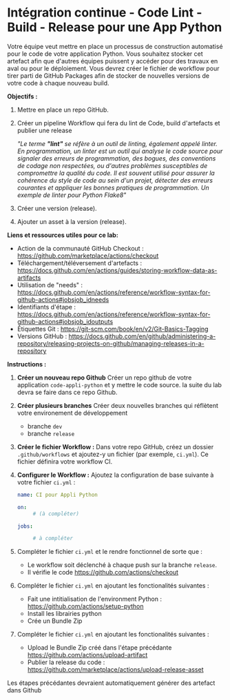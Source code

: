 # Intégration continue - Code Lint - Build - Release pour une App Python 

Votre équipe veut mettre en place un processus de construction automatisé pour le code de votre application Python. Vous souhaitez stocker cet artefact afin que d'autres équipes puissent y accéder pour des travaux en aval ou pour le déploiement. Vous devrez créer le fichier de workflow pour tirer parti de GitHub Packages afin de stocker de nouvelles versions de votre code à chaque nouveau build.

**Objectifs :**

1. Mettre en place un repo GitHub.
2. Créer un pipeline Workflow qui fera du lint de Code, build d'artefacts et publier une release
   
   _"Le terme **"lint"** se réfère à un outil de linting, également appelé linter. En programmation, un linter est un outil qui analyse le code source pour signaler des erreurs de programmation, des bogues, des conventions de codage non respectées, ou d'autres problèmes susceptibles de compromettre la qualité du code. Il est souvent utilisé pour assurer la cohérence du style de code au sein d'un projet, détecter des erreurs courantes et appliquer les bonnes pratiques de programmation. Un exemple de linter pour Python Flake8"_
3. Créer une version (release).
4. Ajouter un asset à la version (release).

**Liens et ressources utiles pour ce lab:**
- Action de la communauté GitHub Checkout : https://github.com/marketplace/actions/checkout
- Téléchargement/téléversement d'artefacts : https://docs.github.com/en/actions/guides/storing-workflow-data-as-artifacts
- Utilisation de "needs" : https://docs.github.com/en/actions/reference/workflow-syntax-for-github-actions#jobsjob_idneeds
- Identifiants d'étape : https://docs.github.com/en/actions/reference/workflow-syntax-for-github-actions#jobsjob_idoutputs
- Étiquettes Git : https://git-scm.com/book/en/v2/Git-Basics-Tagging
- Versions GitHub : https://docs.github.com/en/github/administering-a-repository/releasing-projects-on-github/managing-releases-in-a-repository

**Instructions :**

1. **Créer un nouveau repo Github**
   Créer un repo github de votre application `code-appli-python` et y mettre le code source. la suite du lab devra se faire dans ce repo Github.

2. **Créer plusieurs branches** 
   Créer deux nouvelles branches qui réflètent votre environement de développement 
   - branche `dev` 
   - branche `release`

3.  **Créer le fichier Workflow :**
   Dans votre repo GitHub, créez un dossier `.github/workflows` et ajoutez-y un fichier (par exemple, `ci.yml`). Ce fichier définira votre workflow CI.

4. **Configurer le Workflow :**
   Ajoutez la configuration de base suivante à votre fichier `ci.yml` :

   ```yaml
   name: CI pour Appli Python

   on:
        # (à compléter)

   jobs:

        # à compléter
   ```

5. Compléter le fichier `ci.yml` et le rendre fonctionnel de sorte que :
   - Le workflow soit déclenché à chaque push sur la branche `release`.
   - Il vérifie le code https://github.com/actions/checkout

6. Compléter le fichier `ci.yml` en ajoutant les fonctionalités suivantes :
   - Fait une intitialisation de l'environment Python : https://github.com/actions/setup-python
   - Install les librairies python
   - Crée un Bundle Zip

7. Compléter le fichier `ci.yml` en ajoutant les fonctionalités suivantes :
   - Upload le Bundle Zip créé dans l'étape précédante https://github.com/actions/upload-artifact
   - Publier la release du code : https://github.com/marketplace/actions/upload-release-asset

Les étapes précédantes devraient automatiquement générer des artefact dans Github

